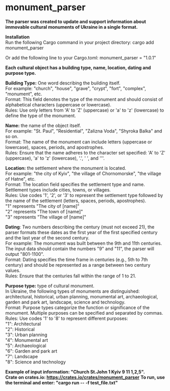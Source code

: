 # monument_parser

**The parser was created to update and support information about immovable cultural monuments of Ukraine in a single format.**  

**Installation**  
Run the following Cargo command in your project directory:
cargo add monument_parser

Or add the following line to your Cargo.toml:
monument_parser = "1.0.1" 

**Each cultural object has a building type, name, location, dating and purpose type.**    

**Building Type:** One word describing the building itself.   
For example: "church", "house", "grave", "crypt", "fort", "complex", "monument", etc.  
Format: This field denotes the type of the monument and should consist of alphabetical characters (uppercase or lowercase).  
Rules: Use only letters from 'A' to 'Z' (uppercase) or 'a' to 'z' (lowercase) to define the type of the monument.  

**Name:** the name of the object itself.  
For example: "St. Paul", "Residential", "Zalizna Voda", "Shyroka Balka" and so on.  
Format: The name of the monument can include letters (uppercase or lowercase), spaces, periods, and apostrophes.  
Rules: Ensure that the name adheres to the character set specified: 'A' to 'Z' (uppercase), 'a' to 'z' (lowercase), '.', ' ', and '''.  

**Location:** the settlement where the monument is located.  
For example: "the city of Kyiv", "the village of Chornomorske", "the village of Hatne", etc.  
Format: The location field specifies the settlement type and name. Settlement types include cities, towns, or villages.  
Rules: Use codes '1', '2', or '3' to represent the settlement type followed by the name of the settlement (letters, spaces, periods, apostrophes).  
"1" represents "The city of [name]"  
"2" represents "The town of [name]"  
"3" represents "The village of [name]"  

**Dating**: Two numbers describing the century (must not exceed 21), the parser formats these dates as the first year of the first specified century and the last year of the second century.  
For example: The monument was built between the 9th and 11th centuries. The input data should contain the numbers "9" and "11", the parser will output "801-1100".  
Format: Dating specifies the time frame in centuries (e.g., 5th to 7th century) and should be represented as a range between two century values.  
Rules: Ensure that the centuries fall within the range of 1 to 21.  
 
**Purpose type:** type of cultural monument.  
In Ukraine, the following types of monuments are distinguished: architectural, historical, urban planning, monumental art, archaeological, garden and park art, landscape, science and technology.  
Format: Purpose types categorize the function or significance of the monument. Multiple purposes can be specified and separated by commas.  
Rules: Use codes '1' to '8' to represent different purposes:  
"1": Architectural  
"2": Historical  
"3": Urban planning  
"4": Monumental art  
"5": Archaeological  
"6": Garden and park art  
"7": Landscape   
"8": Science and technology  
 
**Example of input information: "Church St.John 1 Kyiv 9 11 1,2,5".**   
**Crate on crates.io: https://crates.io/crates/monument_parser** 
**To run, use the terminal and enter: "cargo run -- -f test_file.txt"**   
